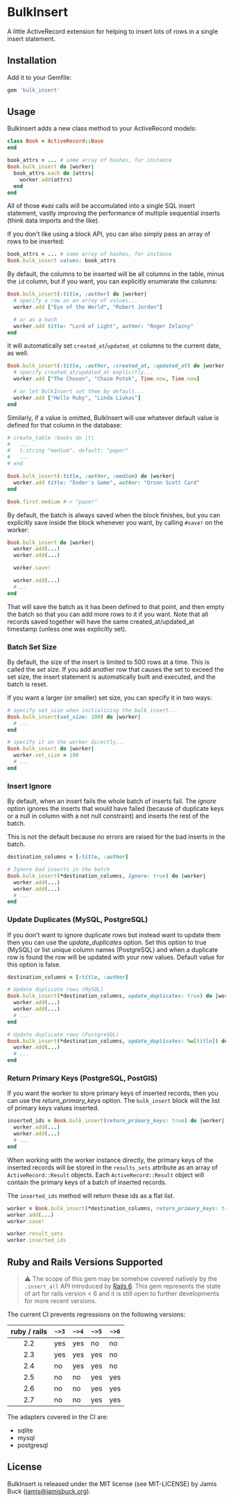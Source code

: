 # BulkInsert

A little ActiveRecord extension for helping to insert lots of rows in a
single insert statement.

## Installation

Add it to your Gemfile:

```ruby
gem 'bulk_insert'
```

## Usage

BulkInsert adds a new class method to your ActiveRecord models:

```ruby
class Book < ActiveRecord::Base
end

book_attrs = ... # some array of hashes, for instance
Book.bulk_insert do |worker|
  book_attrs.each do |attrs|
    worker.add(attrs)
  end
end
```

All of those `#add` calls will be accumulated into a single SQL insert
statement, vastly improving the performance of multiple sequential
inserts (think data imports and the like).

If you don't like using a block API, you can also simply pass an array
of rows to be inserted:

```ruby
book_attrs = ... # some array of hashes, for instance
Book.bulk_insert values: book_attrs
```

By default, the columns to be inserted will be all columns in the table,
minus the `id` column, but if you want, you can explicitly enumerate
the columns:

```ruby
Book.bulk_insert(:title, :author) do |worker|
  # specify a row as an array of values...
  worker.add ["Eye of the World", "Robert Jordan"]

  # or as a hash
  worker.add title: "Lord of Light", author: "Roger Zelazny"
end
```

It will automatically set `created_at`/`updated_at` columns to the current
date, as well.

```ruby
Book.bulk_insert(:title, :author, :created_at, :updated_at) do |worker|
  # specify created_at/updated_at explicitly...
  worker.add ["The Chosen", "Chaim Potok", Time.now, Time.now]

  # or let BulkInsert set them by default...
  worker.add ["Hello Ruby", "Linda Liukas"]
end
```

Similarly, if a value is omitted, BulkInsert will use whatever default
value is defined for that column in the database:

```ruby
# create_table :books do |t|
#   ...
#   t.string "medium", default: "paper"
#   ...
# end

Book.bulk_insert(:title, :author, :medium) do |worker|
  worker.add title: "Ender's Game", author: "Orson Scott Card"
end

Book.first.medium #-> "paper"
```

By default, the batch is always saved when the block finishes, but you
can explicitly save inside the block whenever you want, by calling
`#save!` on the worker:

```ruby
Book.bulk_insert do |worker|
  worker.add(...)
  worker.add(...)

  worker.save!

  worker.add(...)
  #...
end
```

That will save the batch as it has been defined to that point, and then
empty the batch so that you can add more rows to it if you want. Note
that all records saved together will have the same created_at/updated_at
timestamp (unless one was explicitly set).

### Batch Set Size

By default, the size of the insert is limited to 500 rows at a time.
This is called the _set size_. If you add another row that causes the
set to exceed the set size, the insert statement is automatically built
and executed, and the batch is reset.

If you want a larger (or smaller) set size, you can specify it in
two ways:

```ruby
# specify set_size when initializing the bulk insert...
Book.bulk_insert(set_size: 100) do |worker|
  # ...
end

# specify it on the worker directly...
Book.bulk_insert do |worker|
  worker.set_size = 100
  # ...
end
```

### Insert Ignore

By default, when an insert fails the whole batch of inserts fail. The
_ignore_ option ignores the inserts that would have failed (because of
duplicate keys or a null in column with a not null constraint) and
inserts the rest of the batch.

This is not the default because no errors are raised for the bad
inserts in the batch.

```ruby
destination_columns = [:title, :author]

# Ignore bad inserts in the batch
Book.bulk_insert(*destination_columns, ignore: true) do |worker|
  worker.add(...)
  worker.add(...)
  # ...
end
```

### Update Duplicates (MySQL, PostgreSQL)

If you don't want to ignore duplicate rows but instead want to update them
then you can use the _update_duplicates_ option. Set this option to true
(MySQL) or list unique column names (PostgreSQL) and when a duplicate row
is found the row will be updated with your new values.
Default value for this option is false.

```ruby
destination_columns = [:title, :author]

# Update duplicate rows (MySQL)
Book.bulk_insert(*destination_columns, update_duplicates: true) do |worker|
  worker.add(...)
  worker.add(...)
  # ...
end

# Update duplicate rows (PostgreSQL)
Book.bulk_insert(*destination_columns, update_duplicates: %w[title]) do |worker|
  worker.add(...)
  # ...
end
```

### Return Primary Keys (PostgreSQL, PostGIS)

If you want the worker to store primary keys of inserted records, then you
can use the _return_primary_keys_ option. The `bulk_insert` block will the
list of primary keys values inserted.

```ruby
inserted_ids = Book.bulk_insert(return_primary_keys: true) do |worker|
  worker.add(...)
  worker.add(...)
  # ...
end
```

When working with the worker instance directly, the primary keys of the
inserted records will be stored in the `results_sets` attribute as an array
of `ActiveRecord::Result` objects. Each `ActiveRecord::Result` object will
contain the primary keys of a batch of inserted records.

The `inserted_ids` method will return these ids as a flat list.

```ruby
worker = Book.bulk_insert(*destination_columns, return_primary_keys: true)
worker.add(...)
worker.save!

worker.result_sets
worker.inserted_ids
```

## Ruby and Rails Versions Supported

> :warning: The scope of this gem may be somehow covered natively by the `.insert_all` API
> introduced by [Rails 6](https://apidock.com/rails/v6.0.0/ActiveRecord/Persistence/ClassMethods/insert_all).
> This gem represents the state of art for rails version < 6 and it is still open to
> further developments for more recent versions.

The current CI prevents regressions on the following versions:

ruby / rails | `~>3` | `~>4` | `~>5` | `~>6`
:-----------:|-------|-------|-------|------
2.2          |  yes  |  yes  |  no   |  no
2.3          |  yes  |  yes  |  yes  |  no
2.4          |  no   |  yes  |  yes  |  no
2.5          |  no   |  no   |  yes  |  yes
2.6          |  no   |  no   |  yes  |  yes
2.7          |  no   |  no   |  yes  |  yes

The adapters covered in the CI are:
* sqlite
* mysql
* postgresql

## License

BulkInsert is released under the MIT license (see MIT-LICENSE) by
Jamis Buck (jamis@jamisbuck.org).

